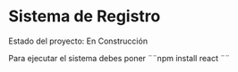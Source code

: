 <h1>Sistema de Registro</h1>

Estado del proyecto: En Construcción 

Para ejecutar el sistema debes poner 
¨¨npm install react ¨¨
